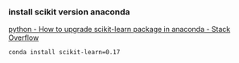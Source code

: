 ###  install scikit version anaconda


[python - How to upgrade scikit-learn package in anaconda - Stack Overflow](https://stackoverflow.com/questions/33679938/how-to-upgrade-scikit-learn-package-in-anaconda/33680217 "python - How to upgrade scikit-learn package in anaconda - Stack Overflow")


 

```shell
conda install scikit-learn=0.17
```
